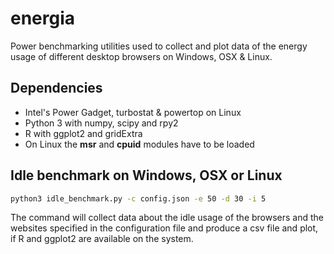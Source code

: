 # energia

Power benchmarking utilities used to collect and plot data of the energy usage of different desktop browsers on Windows, OSX & Linux.

## Dependencies

* Intel's Power Gadget, turbostat & powertop on Linux
* Python 3 with numpy, scipy and rpy2
* R with ggplot2 and gridExtra
* On Linux the **msr** and **cpuid** modules have to be loaded

## Idle benchmark on Windows, OSX or Linux

```bash
python3 idle_benchmark.py -c config.json -e 50 -d 30 -i 5
```

The command will collect data about the idle usage of the browsers and the websites specified in the configuration file and produce a csv file and plot, if R and ggplot2 are available on the system.
